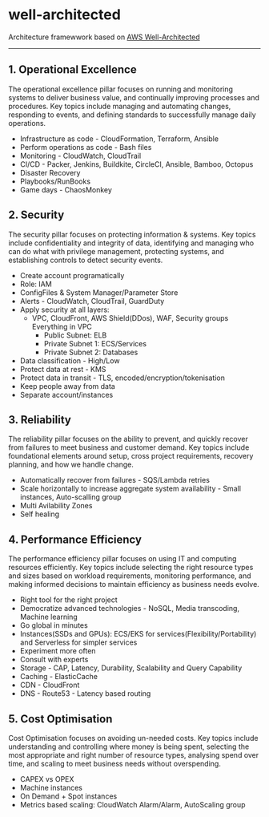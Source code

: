 # well-architected

Architecture framewwork based on [AWS Well-Architected](https://aws.amazon.com/architecture/well-architected/)

---

## 1. Operational Excellence
The operational excellence pillar focuses on running and monitoring systems to deliver business value, and continually improving processes and procedures. Key topics include managing and automating changes, responding to events, and defining standards to successfully manage daily operations.

* Infrastructure as code - CloudFormation, Terraform, Ansible
* Perform operations as code - Bash files
* Monitoring - CloudWatch, CloudTrail
* CI/CD - Packer, Jenkins, Buildkite, CircleCI, Ansible, Bamboo, Octopus
* Disaster Recovery
* Playbooks/RunBooks
* Game days - ChaosMonkey

## 2. Security
The security pillar focuses on protecting information & systems. Key topics include confidentiality and integrity of data, identifying and managing who can do what with privilege management, protecting systems, and establishing controls to detect security events. 

* Create account programatically
* Role: IAM
* ConfigFiles & System Manager/Parameter Store
* Alerts - CloudWatch, CloudTrail, GuardDuty
* Apply security at all layers:
    - VPC, CloudFront, AWS Shield(DDos), WAF, Security groups
    Everything in VPC
        - Public Subnet: ELB
        - Private Subnet 1: ECS/Services
        - Private Subnet 2: Databases
* Data classification - High/Low
* Protect data at rest - KMS
* Protect data in transit - TLS, encoded/encryption/tokenisation
* Keep people away from data
* Separate account/instances

## 3. Reliability
The reliability pillar focuses on the ability to prevent, and quickly recover from failures to meet business and customer demand. Key topics include foundational elements around setup, cross project requirements, recovery planning, and how we handle change.

* Automatically recover from failures - SQS/Lambda retries
* Scale horizontally to increase aggregate system availability - Small instances, Auto-scalling group
* Multi Avilability Zones
* Self healing

## 4. Performance Efficiency
The performance efficiency pillar focuses on using IT and computing resources efficiently. Key topics include selecting the right resource types and sizes based on workload requirements, monitoring performance, and making informed decisions to maintain efficiency as business needs evolve.

* Right tool for the right project
* Democratize advanced technologies - NoSQL, Media transcoding, Machine learning
* Go global in minutes
* Instances(SSDs and GPUs): ECS/EKS for services(Flexibility/Portability) and Serverless for simpler services
* Experiment more often
* Consult with experts
* Storage - CAP, Latency, Durability, Scalability and Query Capability
* Caching - ElasticCache
* CDN - CloudFront
* DNS - Route53 - Latency based routing


## 5. Cost Optimisation
Cost Optimisation focuses on avoiding un-needed costs. Key topics include understanding and controlling where money is being spent, selecting the most appropriate and right number of resource types, analysing spend over time, and scaling to meet business needs without overspending.

* CAPEX vs OPEX
* Machine instances
* On Demand + Spot instances
* Metrics based scaling: CloudWatch Alarm/Alarm, AutoScaling group 
